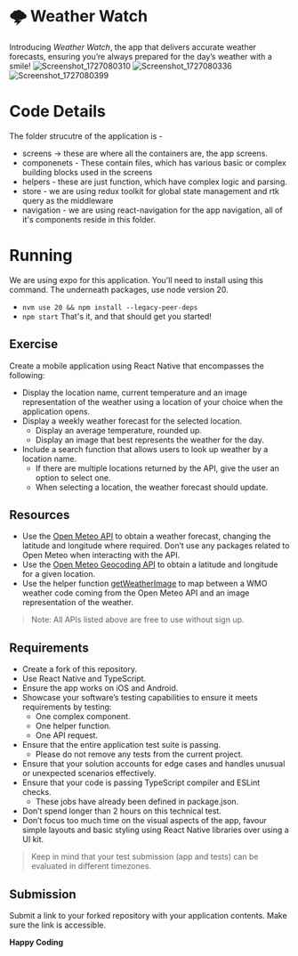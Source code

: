 # 🌩️ Weather Watch

Introducing *Weather Watch*, the app that delivers accurate weather forecasts, ensuring you’re always prepared for the day’s weather with a smile!
![Screenshot_1727080310](https://github.com/user-attachments/assets/e5d93753-b50e-4c3d-9411-a163f2053abf)
![Screenshot_1727080336](https://github.com/user-attachments/assets/841d3d39-1056-4f69-96fd-d03d78f8efef)
![Screenshot_1727080399](https://github.com/user-attachments/assets/efedd748-8620-4775-9e58-b9aabf304b9e)

# Code Details
The folder strucutre of the application is - 
- screens -> these are where all the containers are, the app screens.
- componenets - These contain files, which has various basic or complex building blocks used in the screens
- helpers - these are just function, which have complex logic and parsing.
- store - we are using redux toolkit for global state management and rtk query as the middleware
- navigation - we are using react-navigation for the app navigation, all of it's components reside in this folder.

# Running
We are using expo for this application.
You'll need to install using this command. The underneath packages, use node version 20.
 - `nvm use 20 && npm install --legacy-peer-deps`
 - `npm start`
That's it, and that should get you started!

## Exercise

Create a mobile application using React Native that encompasses the following:

- Display the location name, current temperature and an image representation of the weather using a location of your choice when the application opens.
- Display a weekly weather forecast for the selected location.
   - Display an average temperature, rounded up.
   - Display an image that best represents the weather for the day.
- Include a search function that allows users to look up weather by a location name.
  - If there are multiple locations returned by the API, give the user an option to select one.
  - When selecting a location, the weather forecast should update.

## Resources

- Use the [Open Meteo API](https://api.open-meteo.com/v1/forecast?latitude=52.52&longitude=13.41&current=temperature_2m&hourly=temperature_2m,weather_code) to obtain a weather forecast, changing the latitude and longitude where required. Don’t use any packages related to Open Meteo when interacting with the API.
- Use the [Open Meteo Geocoding API](https://geocoding-api.open-meteo.com/v1/search?name=) to obtain a latitude and longitude for a given location.
- Use the helper function [getWeatherImage](./src/helpers/getWeatherImage.ts) to map between a WMO weather code coming from the Open Meteo API and an image representation of the weather.

> Note: All APIs listed above are free to use without sign up.

## Requirements

- Create a fork of this repository.
- Use React Native and TypeScript.
- Ensure the app works on iOS and Android.
- Showcase your software’s testing capabilities to ensure it meets requirements by testing:
   - One complex component.
   - One helper function.
   - One API request.
- Ensure that the entire application test suite is passing.
   - Please do not remove any tests from the current project.
- Ensure that your solution accounts for edge cases and handles unusual or unexpected scenarios effectively.
- Ensure that your code is passing TypeScript compiler and ESLint checks.
   - These jobs have already been defined in package.json.
- Don’t spend longer than 2 hours on this technical test.
- Don’t focus too much time on the visual aspects of the app, favour simple layouts and basic styling using React Native libraries over using a UI kit.

> Keep in mind that your test submission (app and tests) can be evaluated in different timezones.

## Submission

Submit a link to your forked repository with your application contents. Make sure the link is accessible.


**Happy Coding**


